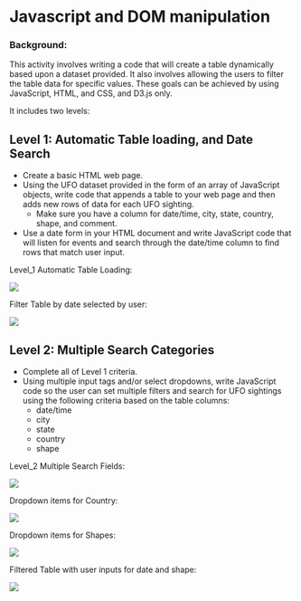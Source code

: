 # Javascript and DOM manipulation

### Background:

This activity involves writing a code that will create a table dynamically based upon a dataset provided. It also involves allowing the users to filter the table data for specific values. These goals can be achieved by using JavaScript, HTML, and CSS, and D3.js only.

It includes two levels:

## Level 1: Automatic Table loading, and Date Search

* Create a basic HTML web page.
* Using the UFO dataset provided in the form of an array of JavaScript objects, write code that appends a table to your web page and then adds new rows of data for each UFO sighting.
    * Make sure you have a column for date/time, city, state, country, shape, and comment.
* Use a date form in your HTML document and write JavaScript code that will listen for events and search through the date/time column to find rows that match user input.


Level_1 Automatic Table Loading:

![](https://github.com/poonam-ux/javascript-challenge_DOM_manipulation/blob/main/Images/UFO-level-1_automatic_table_load_sm.png)

Filter Table by date selected by user:

![](https://github.com/poonam-ux/javascript-challenge_DOM_manipulation/blob/main/Images/UFO_level_1_filtered_table_by_user_date_sm.png)

## Level 2: Multiple Search Categories

* Complete all of Level 1 criteria.
* Using multiple input tags and/or select dropdowns, write JavaScript code so the user can set multiple filters and search for UFO sightings using the following criteria based on the table columns:
    * date/time
    * city
    * state
    * country
    * shape


Level_2 Multiple Search Fields:

![](https://github.com/poonam-ux/javascript-challenge_DOM_manipulation/blob/main/Images/UFO_level_2_input_and_dropdown_fileds_sm.png)

Dropdown items for Country: 

![](https://github.com/poonam-ux/javascript-challenge_DOM_manipulation/blob/main/Images/ufo_level_2_dropdown_country_sm.png)

Dropdown items for Shapes:

![](https://github.com/poonam-ux/javascript-challenge_DOM_manipulation/blob/main/Images/ufo_level_2_dropdown_shapes_sm.png)

Filtered Table with user inputs for date and shape:

![](https://github.com/poonam-ux/javascript-challenge_DOM_manipulation/blob/main/Images/ufo_level_2_filtered_table_by_date_shape_sm.png)


